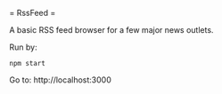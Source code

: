 = RssFeed =

A basic RSS feed browser for a few major news outlets.

Run by:

```npm start```

Go to:
http://localhost:3000

